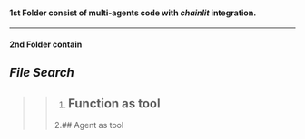 #### 1st Folder consist of multi-agents code with ***chainlit*** integration.
____________________________________________________________________________    
#### 2nd Folder contain 
## *File Search*
>> 1. ## Function as tool
>> 2.## Agent as tool
